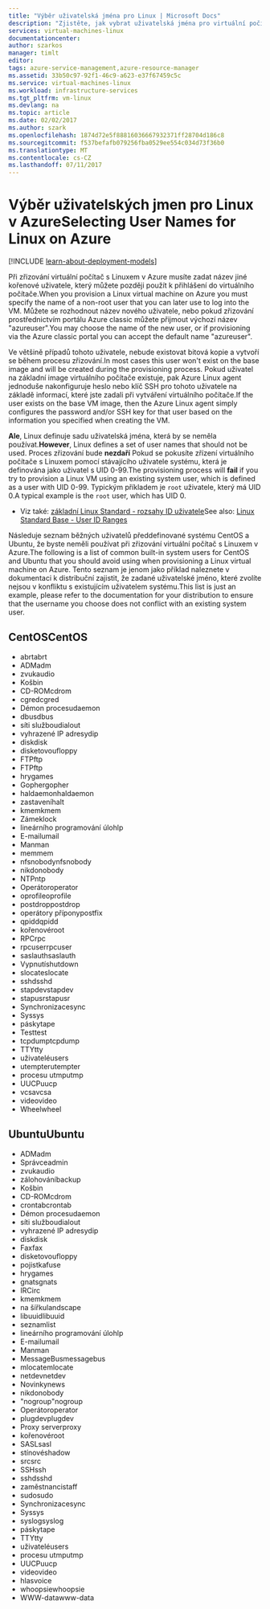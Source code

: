 ```yaml
---
title: "Výběr uživatelská jména pro Linux | Microsoft Docs"
description: "Zjistěte, jak vybrat uživatelská jména pro virtuální počítač s Linuxem v Azure."
services: virtual-machines-linux
documentationcenter: 
author: szarkos
manager: timlt
editor: 
tags: azure-service-management,azure-resource-manager
ms.assetid: 33b50c97-92f1-46c9-a623-e37f67459c5c
ms.service: virtual-machines-linux
ms.workload: infrastructure-services
ms.tgt_pltfrm: vm-linux
ms.devlang: na
ms.topic: article
ms.date: 02/02/2017
ms.author: szark
ms.openlocfilehash: 1874d72e5f88816036667932371ff28704d186c8
ms.sourcegitcommit: f537befafb079256fba0529ee554c034d73f36b0
ms.translationtype: MT
ms.contentlocale: cs-CZ
ms.lasthandoff: 07/11/2017
---
```

# <a name="selecting-user-names-for-linux-on-azure"></a><span data-ttu-id="019b4-103">Výběr uživatelských jmen pro Linux v Azure</span><span class="sxs-lookup"><span data-stu-id="019b4-103">Selecting User Names for Linux on Azure</span></span>
[!INCLUDE [learn-about-deployment-models](../../../includes/learn-about-deployment-models-both-include.md)]

<span data-ttu-id="019b4-104">Při zřizování virtuální počítač s Linuxem v Azure musíte zadat název jiné kořenové uživatele, který můžete později použít k přihlášení do virtuálního počítače.</span><span class="sxs-lookup"><span data-stu-id="019b4-104">When you provision a Linux virtual machine on Azure you must specify the name of a non-root user that you can later use to log into the VM.</span></span> <span data-ttu-id="019b4-105">Můžete se rozhodnout název nového uživatele, nebo pokud zřizování prostřednictvím portálu Azure classic můžete přijmout výchozí název "azureuser".</span><span class="sxs-lookup"><span data-stu-id="019b4-105">You may choose the name of the new user, or if provisioning via the Azure classic portal you can accept the default name "azureuser".</span></span>

<span data-ttu-id="019b4-106">Ve většině případů tohoto uživatele, nebude existovat bitová kopie a vytvoří se během procesu zřizování.</span><span class="sxs-lookup"><span data-stu-id="019b4-106">In most cases this user won't exist on the base image and will be created during the provisioning process.</span></span> <span data-ttu-id="019b4-107">Pokud uživatel na základní image virtuálního počítače existuje, pak Azure Linux agent jednoduše nakonfiguruje heslo nebo klíč SSH pro tohoto uživatele na základě informací, které jste zadali při vytváření virtuálního počítače.</span><span class="sxs-lookup"><span data-stu-id="019b4-107">If the user exists on the base VM image, then the Azure Linux agent simply configures the password and/or SSH key for that user based on the information you specified when creating the VM.</span></span>

<span data-ttu-id="019b4-108">**Ale**, Linux definuje sadu uživatelská jména, která by se neměla používat.</span><span class="sxs-lookup"><span data-stu-id="019b4-108">**However**, Linux defines a set of user names that should not be used.</span></span> <span data-ttu-id="019b4-109">Proces zřizování bude **nezdaří** Pokud se pokusíte zřízení virtuálního počítače s Linuxem pomocí stávajícího uživatele systému, která je definována jako uživatel s UID 0-99.</span><span class="sxs-lookup"><span data-stu-id="019b4-109">The provisioning process will **fail** if you try to provision a Linux VM using an existing system user, which is defined as a user with UID 0-99.</span></span> <span data-ttu-id="019b4-110">Typickým příkladem je `root` uživatele, který má UID 0.</span><span class="sxs-lookup"><span data-stu-id="019b4-110">A typical example is the `root` user, which has UID 0.</span></span>

* <span data-ttu-id="019b4-111">Viz také: [základní Linux Standard - rozsahy ID uživatele](http://refspecs.linuxfoundation.org/LSB_4.1.0/LSB-Core-generic/LSB-Core-generic/uidrange.html)</span><span class="sxs-lookup"><span data-stu-id="019b4-111">See also: [Linux Standard Base - User ID Ranges](http://refspecs.linuxfoundation.org/LSB_4.1.0/LSB-Core-generic/LSB-Core-generic/uidrange.html)</span></span>

<span data-ttu-id="019b4-112">Následuje seznam běžných uživatelů předdefinované systému CentOS a Ubuntu, že byste neměli používat při zřizování virtuální počítač s Linuxem v Azure.</span><span class="sxs-lookup"><span data-stu-id="019b4-112">The following is a list of common built-in system users for CentOS and Ubuntu that you should avoid using when provisioning a Linux virtual machine on Azure.</span></span> <span data-ttu-id="019b4-113">Tento seznam je jenom jako příklad naleznete v dokumentaci k distribuční zajistit, že zadané uživatelské jméno, které zvolíte nejsou v konfliktu s existujícím uživatelem systému.</span><span class="sxs-lookup"><span data-stu-id="019b4-113">This list is just an example, please refer to the documentation for your distribution to ensure that the username you choose does not conflict with an existing system user.</span></span>

## <a name="centos"></a><span data-ttu-id="019b4-114">CentOS</span><span class="sxs-lookup"><span data-stu-id="019b4-114">CentOS</span></span>
* <span data-ttu-id="019b4-115">abrt</span><span class="sxs-lookup"><span data-stu-id="019b4-115">abrt</span></span>
* <span data-ttu-id="019b4-116">ADM</span><span class="sxs-lookup"><span data-stu-id="019b4-116">adm</span></span>
* <span data-ttu-id="019b4-117">zvuk</span><span class="sxs-lookup"><span data-stu-id="019b4-117">audio</span></span>
* <span data-ttu-id="019b4-118">Koš</span><span class="sxs-lookup"><span data-stu-id="019b4-118">bin</span></span>
* <span data-ttu-id="019b4-119">CD-ROM</span><span class="sxs-lookup"><span data-stu-id="019b4-119">cdrom</span></span>
* <span data-ttu-id="019b4-120">cgred</span><span class="sxs-lookup"><span data-stu-id="019b4-120">cgred</span></span>
* <span data-ttu-id="019b4-121">Démon procesu</span><span class="sxs-lookup"><span data-stu-id="019b4-121">daemon</span></span>
* <span data-ttu-id="019b4-122">dbus</span><span class="sxs-lookup"><span data-stu-id="019b4-122">dbus</span></span>
* <span data-ttu-id="019b4-123">síti službou</span><span class="sxs-lookup"><span data-stu-id="019b4-123">dialout</span></span>
* <span data-ttu-id="019b4-124">vyhrazené IP adresy</span><span class="sxs-lookup"><span data-stu-id="019b4-124">dip</span></span>
* <span data-ttu-id="019b4-125">disk</span><span class="sxs-lookup"><span data-stu-id="019b4-125">disk</span></span>
* <span data-ttu-id="019b4-126">disketovou</span><span class="sxs-lookup"><span data-stu-id="019b4-126">floppy</span></span>
* <span data-ttu-id="019b4-127">FTP</span><span class="sxs-lookup"><span data-stu-id="019b4-127">ftp</span></span>
* <span data-ttu-id="019b4-128">FTP</span><span class="sxs-lookup"><span data-stu-id="019b4-128">ftp</span></span>
* <span data-ttu-id="019b4-129">hry</span><span class="sxs-lookup"><span data-stu-id="019b4-129">games</span></span>
* <span data-ttu-id="019b4-130">Gopher</span><span class="sxs-lookup"><span data-stu-id="019b4-130">gopher</span></span>
* <span data-ttu-id="019b4-131">haldaemon</span><span class="sxs-lookup"><span data-stu-id="019b4-131">haldaemon</span></span>
* <span data-ttu-id="019b4-132">zastavení</span><span class="sxs-lookup"><span data-stu-id="019b4-132">halt</span></span>
* <span data-ttu-id="019b4-133">kmem</span><span class="sxs-lookup"><span data-stu-id="019b4-133">kmem</span></span>
* <span data-ttu-id="019b4-134">Zámek</span><span class="sxs-lookup"><span data-stu-id="019b4-134">lock</span></span>
* <span data-ttu-id="019b4-135">lineárního programování úloh</span><span class="sxs-lookup"><span data-stu-id="019b4-135">lp</span></span>
* <span data-ttu-id="019b4-136">E-mailu</span><span class="sxs-lookup"><span data-stu-id="019b4-136">mail</span></span>
* <span data-ttu-id="019b4-137">Man</span><span class="sxs-lookup"><span data-stu-id="019b4-137">man</span></span>
* <span data-ttu-id="019b4-138">mem</span><span class="sxs-lookup"><span data-stu-id="019b4-138">mem</span></span>
* <span data-ttu-id="019b4-139">nfsnobody</span><span class="sxs-lookup"><span data-stu-id="019b4-139">nfsnobody</span></span>
* <span data-ttu-id="019b4-140">nikdo</span><span class="sxs-lookup"><span data-stu-id="019b4-140">nobody</span></span>
* <span data-ttu-id="019b4-141">NTP</span><span class="sxs-lookup"><span data-stu-id="019b4-141">ntp</span></span>
* <span data-ttu-id="019b4-142">Operátor</span><span class="sxs-lookup"><span data-stu-id="019b4-142">operator</span></span>
* <span data-ttu-id="019b4-143">oprofile</span><span class="sxs-lookup"><span data-stu-id="019b4-143">oprofile</span></span>
* <span data-ttu-id="019b4-144">postdrop</span><span class="sxs-lookup"><span data-stu-id="019b4-144">postdrop</span></span>
* <span data-ttu-id="019b4-145">operátory přípony</span><span class="sxs-lookup"><span data-stu-id="019b4-145">postfix</span></span>
* <span data-ttu-id="019b4-146">qpidd</span><span class="sxs-lookup"><span data-stu-id="019b4-146">qpidd</span></span>
* <span data-ttu-id="019b4-147">kořenové</span><span class="sxs-lookup"><span data-stu-id="019b4-147">root</span></span>
* <span data-ttu-id="019b4-148">RPC</span><span class="sxs-lookup"><span data-stu-id="019b4-148">rpc</span></span>
* <span data-ttu-id="019b4-149">rpcuser</span><span class="sxs-lookup"><span data-stu-id="019b4-149">rpcuser</span></span>
* <span data-ttu-id="019b4-150">saslauth</span><span class="sxs-lookup"><span data-stu-id="019b4-150">saslauth</span></span>
* <span data-ttu-id="019b4-151">Vypnutí</span><span class="sxs-lookup"><span data-stu-id="019b4-151">shutdown</span></span>
* <span data-ttu-id="019b4-152">slocate</span><span class="sxs-lookup"><span data-stu-id="019b4-152">slocate</span></span>
* <span data-ttu-id="019b4-153">sshd</span><span class="sxs-lookup"><span data-stu-id="019b4-153">sshd</span></span>
* <span data-ttu-id="019b4-154">stapdev</span><span class="sxs-lookup"><span data-stu-id="019b4-154">stapdev</span></span>
* <span data-ttu-id="019b4-155">stapusr</span><span class="sxs-lookup"><span data-stu-id="019b4-155">stapusr</span></span>
* <span data-ttu-id="019b4-156">Synchronizace</span><span class="sxs-lookup"><span data-stu-id="019b4-156">sync</span></span>
* <span data-ttu-id="019b4-157">Sys</span><span class="sxs-lookup"><span data-stu-id="019b4-157">sys</span></span>
* <span data-ttu-id="019b4-158">pásky</span><span class="sxs-lookup"><span data-stu-id="019b4-158">tape</span></span>
* <span data-ttu-id="019b4-159">Test</span><span class="sxs-lookup"><span data-stu-id="019b4-159">test</span></span>
* <span data-ttu-id="019b4-160">tcpdump</span><span class="sxs-lookup"><span data-stu-id="019b4-160">tcpdump</span></span>
* <span data-ttu-id="019b4-161">TTY</span><span class="sxs-lookup"><span data-stu-id="019b4-161">tty</span></span>
* <span data-ttu-id="019b4-162">uživatelé</span><span class="sxs-lookup"><span data-stu-id="019b4-162">users</span></span>
* <span data-ttu-id="019b4-163">utempter</span><span class="sxs-lookup"><span data-stu-id="019b4-163">utempter</span></span>
* <span data-ttu-id="019b4-164">procesu utmp</span><span class="sxs-lookup"><span data-stu-id="019b4-164">utmp</span></span>
* <span data-ttu-id="019b4-165">UUCP</span><span class="sxs-lookup"><span data-stu-id="019b4-165">uucp</span></span>
* <span data-ttu-id="019b4-166">vcsa</span><span class="sxs-lookup"><span data-stu-id="019b4-166">vcsa</span></span>
* <span data-ttu-id="019b4-167">video</span><span class="sxs-lookup"><span data-stu-id="019b4-167">video</span></span>
* <span data-ttu-id="019b4-168">Wheel</span><span class="sxs-lookup"><span data-stu-id="019b4-168">wheel</span></span>

## <a name="ubuntu"></a><span data-ttu-id="019b4-169">Ubuntu</span><span class="sxs-lookup"><span data-stu-id="019b4-169">Ubuntu</span></span>
* <span data-ttu-id="019b4-170">ADM</span><span class="sxs-lookup"><span data-stu-id="019b4-170">adm</span></span>
* <span data-ttu-id="019b4-171">Správce</span><span class="sxs-lookup"><span data-stu-id="019b4-171">admin</span></span>
* <span data-ttu-id="019b4-172">zvuk</span><span class="sxs-lookup"><span data-stu-id="019b4-172">audio</span></span>
* <span data-ttu-id="019b4-173">zálohování</span><span class="sxs-lookup"><span data-stu-id="019b4-173">backup</span></span>
* <span data-ttu-id="019b4-174">Koš</span><span class="sxs-lookup"><span data-stu-id="019b4-174">bin</span></span>
* <span data-ttu-id="019b4-175">CD-ROM</span><span class="sxs-lookup"><span data-stu-id="019b4-175">cdrom</span></span>
* <span data-ttu-id="019b4-176">crontab</span><span class="sxs-lookup"><span data-stu-id="019b4-176">crontab</span></span>
* <span data-ttu-id="019b4-177">Démon procesu</span><span class="sxs-lookup"><span data-stu-id="019b4-177">daemon</span></span>
* <span data-ttu-id="019b4-178">síti službou</span><span class="sxs-lookup"><span data-stu-id="019b4-178">dialout</span></span>
* <span data-ttu-id="019b4-179">vyhrazené IP adresy</span><span class="sxs-lookup"><span data-stu-id="019b4-179">dip</span></span>
* <span data-ttu-id="019b4-180">disk</span><span class="sxs-lookup"><span data-stu-id="019b4-180">disk</span></span>
* <span data-ttu-id="019b4-181">Fax</span><span class="sxs-lookup"><span data-stu-id="019b4-181">fax</span></span>
* <span data-ttu-id="019b4-182">disketovou</span><span class="sxs-lookup"><span data-stu-id="019b4-182">floppy</span></span>
* <span data-ttu-id="019b4-183">pojistka</span><span class="sxs-lookup"><span data-stu-id="019b4-183">fuse</span></span>
* <span data-ttu-id="019b4-184">hry</span><span class="sxs-lookup"><span data-stu-id="019b4-184">games</span></span>
* <span data-ttu-id="019b4-185">gnats</span><span class="sxs-lookup"><span data-stu-id="019b4-185">gnats</span></span>
* <span data-ttu-id="019b4-186">IRC</span><span class="sxs-lookup"><span data-stu-id="019b4-186">irc</span></span>
* <span data-ttu-id="019b4-187">kmem</span><span class="sxs-lookup"><span data-stu-id="019b4-187">kmem</span></span>
* <span data-ttu-id="019b4-188">na šířku</span><span class="sxs-lookup"><span data-stu-id="019b4-188">landscape</span></span>
* <span data-ttu-id="019b4-189">libuuid</span><span class="sxs-lookup"><span data-stu-id="019b4-189">libuuid</span></span>
* <span data-ttu-id="019b4-190">seznam</span><span class="sxs-lookup"><span data-stu-id="019b4-190">list</span></span>
* <span data-ttu-id="019b4-191">lineárního programování úloh</span><span class="sxs-lookup"><span data-stu-id="019b4-191">lp</span></span>
* <span data-ttu-id="019b4-192">E-mailu</span><span class="sxs-lookup"><span data-stu-id="019b4-192">mail</span></span>
* <span data-ttu-id="019b4-193">Man</span><span class="sxs-lookup"><span data-stu-id="019b4-193">man</span></span>
* <span data-ttu-id="019b4-194">MessageBus</span><span class="sxs-lookup"><span data-stu-id="019b4-194">messagebus</span></span>
* <span data-ttu-id="019b4-195">mlocate</span><span class="sxs-lookup"><span data-stu-id="019b4-195">mlocate</span></span>
* <span data-ttu-id="019b4-196">netdev</span><span class="sxs-lookup"><span data-stu-id="019b4-196">netdev</span></span>
* <span data-ttu-id="019b4-197">Novinky</span><span class="sxs-lookup"><span data-stu-id="019b4-197">news</span></span>
* <span data-ttu-id="019b4-198">nikdo</span><span class="sxs-lookup"><span data-stu-id="019b4-198">nobody</span></span>
* <span data-ttu-id="019b4-199">"nogroup"</span><span class="sxs-lookup"><span data-stu-id="019b4-199">nogroup</span></span>
* <span data-ttu-id="019b4-200">Operátor</span><span class="sxs-lookup"><span data-stu-id="019b4-200">operator</span></span>
* <span data-ttu-id="019b4-201">plugdev</span><span class="sxs-lookup"><span data-stu-id="019b4-201">plugdev</span></span>
* <span data-ttu-id="019b4-202">Proxy server</span><span class="sxs-lookup"><span data-stu-id="019b4-202">proxy</span></span>
* <span data-ttu-id="019b4-203">kořenové</span><span class="sxs-lookup"><span data-stu-id="019b4-203">root</span></span>
* <span data-ttu-id="019b4-204">SASL</span><span class="sxs-lookup"><span data-stu-id="019b4-204">sasl</span></span>
* <span data-ttu-id="019b4-205">stínové</span><span class="sxs-lookup"><span data-stu-id="019b4-205">shadow</span></span>
* <span data-ttu-id="019b4-206">src</span><span class="sxs-lookup"><span data-stu-id="019b4-206">src</span></span>
* <span data-ttu-id="019b4-207">SSH</span><span class="sxs-lookup"><span data-stu-id="019b4-207">ssh</span></span>
* <span data-ttu-id="019b4-208">sshd</span><span class="sxs-lookup"><span data-stu-id="019b4-208">sshd</span></span>
* <span data-ttu-id="019b4-209">zaměstnanci</span><span class="sxs-lookup"><span data-stu-id="019b4-209">staff</span></span>
* <span data-ttu-id="019b4-210">sudo</span><span class="sxs-lookup"><span data-stu-id="019b4-210">sudo</span></span>
* <span data-ttu-id="019b4-211">Synchronizace</span><span class="sxs-lookup"><span data-stu-id="019b4-211">sync</span></span>
* <span data-ttu-id="019b4-212">Sys</span><span class="sxs-lookup"><span data-stu-id="019b4-212">sys</span></span>
* <span data-ttu-id="019b4-213">syslog</span><span class="sxs-lookup"><span data-stu-id="019b4-213">syslog</span></span>
* <span data-ttu-id="019b4-214">pásky</span><span class="sxs-lookup"><span data-stu-id="019b4-214">tape</span></span>
* <span data-ttu-id="019b4-215">TTY</span><span class="sxs-lookup"><span data-stu-id="019b4-215">tty</span></span>
* <span data-ttu-id="019b4-216">uživatelé</span><span class="sxs-lookup"><span data-stu-id="019b4-216">users</span></span>
* <span data-ttu-id="019b4-217">procesu utmp</span><span class="sxs-lookup"><span data-stu-id="019b4-217">utmp</span></span>
* <span data-ttu-id="019b4-218">UUCP</span><span class="sxs-lookup"><span data-stu-id="019b4-218">uucp</span></span>
* <span data-ttu-id="019b4-219">video</span><span class="sxs-lookup"><span data-stu-id="019b4-219">video</span></span>
* <span data-ttu-id="019b4-220">hlas</span><span class="sxs-lookup"><span data-stu-id="019b4-220">voice</span></span>
* <span data-ttu-id="019b4-221">whoopsie</span><span class="sxs-lookup"><span data-stu-id="019b4-221">whoopsie</span></span>
* <span data-ttu-id="019b4-222">WWW-data</span><span class="sxs-lookup"><span data-stu-id="019b4-222">www-data</span></span>

